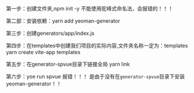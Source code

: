 第一步：创建文件夹,npm init -y
不能使用驼峰式命名法，会报错的！！！

第二部：安装依赖：yarn add yeoman-generator

第三步：创建generators/app/index.js

第四步：在templates中创建我们项目的实际内容,文件夹名称一定为：templates
yarn create vite-app templates

第五步：在generator-spvue目录下链接全局
yarn link

第六步：yoe run spvue
报错！！！ 是由于没有在`generator-spvue`目录下安装yeoman-generator！！